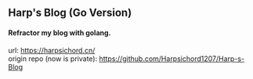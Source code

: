 Harp's Blog (Go Version)
---

#### Refractor my blog with golang.  

url: https://harpsichord.cn/  
origin repo (now is private): https://github.com/Harpsichord1207/Harp-s-Blog